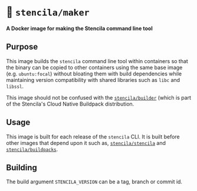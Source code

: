 # 🐳 `stencila/maker`

**A Docker image for making the Stencila command line tool**

## Purpose

This image builds the `stencila` command line tool within containers so that the binary can be copied to other containers using the same base image (e.g. `ubuntu:focal`) without bloating them with build dependencies while maintaining version compatibility with shared libraries such as `libc` and `libssl`.

This image should not be confused with the [`stencila/builder`](../builder/) (which is part of the Stencila's Cloud Native Buildpack distribution.

## Usage

This image is built for each release of the `stencila` CLI. It is built before other images that depend upon it such as, [`stencila/stencila`](../stencila/) and [`stencila/buildpacks`](../buildpacks/).

## Building

The build argument `STENCILA_VERSION` can be a tag, branch or commit id.

